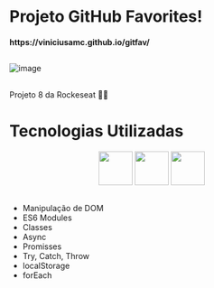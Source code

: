 <h1> Projeto GitHub Favorites! 
  <h4>https://viniciusamc.github.io/gitfav/
  
##

![image](https://user-images.githubusercontent.com/92201792/181370281-a155228e-c026-4073-97c3-13ee5cec78a3.png)
##

Projeto 8 da Rockeseat 💜🚀

##
<h1>
  Tecnologias Utilizadas
</h1>

<div align="center">
    <img height="60em" widght="60em" src="https://img.shields.io/badge/HTML5-E34F26?style=for-the-badge&logo=html5&logoColor=white">
    <img height="60em" widght="60em" src="https://img.shields.io/badge/JavaScript-F7DF1E?style=for-the-badge&logo=javascript&logoColor=black">
    <img height="60em" widght="60em" src="https://img.shields.io/badge/CSS3-1572B6?style=for-the-badge&logo=css3&logoColor=white">
    
</div>

##
<ul>
  <li>Manipulação de DOM
  <li>ES6 Modules
  <li>Classes
  <li>Async
  <li>Promisses
  <li>Try, Catch, Throw
  <li>localStorage  
  <li>forEach
<ul>
